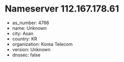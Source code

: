 # Nameserver 112.167.178.61

* as_number: 4766
* name: Unknown
* city: Asan
* country: KR
* organization: Korea Telecom
* version: Unknown
* dnssec: false
